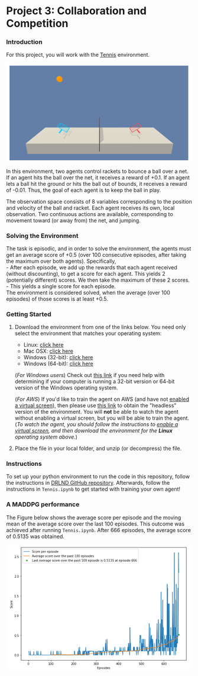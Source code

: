 
# Project 3: Collaboration and Competition

### Introduction

For this project, you will work with the [Tennis](https://github.com/Unity-Technologies/ml-agents/blob/main/docs/Learning-Environment-Examples.md#tennis) environment.

![Unity ML-Agents Tennis Environment](unity-ml-agents-tennis.png "Trained agents playing Tennis")

In this environment, two agents control rackets to bounce a ball over a net. If an agent hits the ball over the net, it receives a reward of +0.1. If an agent lets a ball hit the ground or hits the ball out of bounds, it receives a reward of -0.01. Thus, the goal of each agent is to keep the ball in play.

The observation space consists of 8 variables corresponding to the position and velocity of the ball and racket. Each agent receives its own, local observation. Two continuous actions are available, corresponding to movement toward (or away from) the net, and jumping.

### Solving the Environment

The task is episodic, and in order to solve the environment, the agents must get an average score of +0.5 (over 100 consecutive episodes, after taking the maximum over both agents). Specifically,      
    - After each episode, we add up the rewards that each agent received (without discounting), to get a score for each agent. This yields 2 (potentially different) scores. We then take the maximum of these 2 scores.   
    - This yields a single score for each episode.   
The environment is considered solved, when the average (over 100 episodes) of those scores is at least +0.5.

### Getting Started

1. Download the environment from one of the links below.  You need only select the environment that matches your operating system:
    - Linux: [click here](https://s3-us-west-1.amazonaws.com/udacity-drlnd/P3/Tennis/Tennis_Linux.zip)   
    - Mac OSX: [click here](https://s3-us-west-1.amazonaws.com/udacity-drlnd/P3/Tennis/Tennis.app.zip)
    - Windows (32-bit): [click here](https://s3-us-west-1.amazonaws.com/udacity-drlnd/P3/Tennis/Tennis_Windows_x86.zip)
    - Windows (64-bit): [click here](https://s3-us-west-1.amazonaws.com/udacity-drlnd/P3/Tennis/Tennis_Windows_x86_64.zip)
    
    (_For Windows users_) Check out [this link](https://support.microsoft.com/en-us/help/827218/how-to-determine-whether-a-computer-is-running-a-32-bit-version-or-64) if you need help with determining if your computer is running a 32-bit version or 64-bit version of the Windows operating system.

    (_For AWS_) If you'd like to train the agent on AWS (and have not [enabled a virtual screen](https://github.com/Unity-Technologies/ml-agents/blob/master/docs/Training-on-Amazon-Web-Service.md)), then please use [this link](https://s3-us-west-1.amazonaws.com/udacity-drlnd/P3/Tennis/Tennis_Linux_NoVis.zip) to obtain the "headless" version of the environment.  You will **not** be able to watch the agent without enabling a virtual screen, but you will be able to train the agent.  (_To watch the agent, you should follow the instructions to [enable a virtual screen](https://github.com/Unity-Technologies/ml-agents/blob/master/docs/Training-on-Amazon-Web-Service.md), and then download the environment for the **Linux** operating system above._)

2. Place the file in your local folder, and unzip (or decompress) the file. 

### Instructions

To set up your python environment to run the code in this repository, follow the instructions in [DRLND GitHub repository](https://github.com/udacity/deep-reinforcement-learning#dependencies). Afterwards, follow the instructions in `Tennis.ipynb` to get started with training your own agent!  

### A MADDPG performance

The Figure below shows the average score per episode and the moving mean of the average score over the last 100 episodes. This outcome was achieved after running `Tennis.ipynb`. After 666 episodes, the average score of 0.5135 was obtained. 

![Average score](maddpg_score_per_episode.png "Average score per episode")
